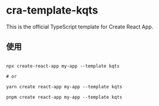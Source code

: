 # cra-template-kqts

This is the official TypeScript template for Create React App.

## 使用

```base

npx create-react-app my-app --template kqts

# or

yarn create react-app my-app --template kqts

pnpm create react-app my-app --template kqts

```
